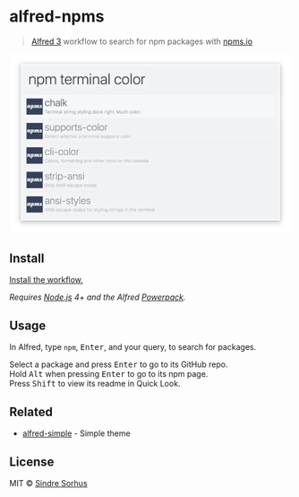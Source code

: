 # alfred-npms

> [Alfred 3](https://www.alfredapp.com) workflow to search for npm packages with [npms.io](https://npms.io)

<img src="screenshot.png" width="694">


## Install

[Install the workflow.](http://www.packal.org/workflow/npms-0)

*Requires [Node.js](https://nodejs.org) 4+ and the Alfred [Powerpack](https://www.alfredapp.com/powerpack/).*


## Usage

In Alfred, type `npm`, <kbd>Enter</kbd>, and your query, to search for packages.

Select a package and press <kbd>Enter</kbd> to go to its GitHub repo.<br>
Hold <kbd>Alt</kbd> when pressing <kbd>Enter</kbd> to go to its npm page.<br>
Press <kbd>Shift</kbd> to view its readme in Quick Look.


## Related

- [alfred-simple](https://github.com/sindresorhus/alfred-simple) - Simple theme


## License

MIT © [Sindre Sorhus](https://sindresorhus.com)
